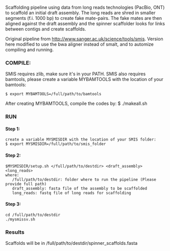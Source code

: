 
Scaffolding pipeline using data from long reads technologies (PacBio, ONT)
to scaffold an initial draft assembly. The long reads are shred in smaller segments 
(f.i. 1000 bp) to create fake mate-pairs. The fake mates are
then aligned against the draft assembly and the spinner scaffolder looks for
links between contigs and create scaffolds. 

Original pipeline from http://www.sanger.ac.uk/science/tools/smis.
Version here modified to use the bwa aligner instead of smalt, and to automize
compiling and running.

### COMPILE: 
SMIS requires zlib, make sure it's in your PATH.
SMIS also requires bamtools, please create a variable MYBAMTOOLS
with the location of your bamtools:

	$ export MYBAMTOOLS=/full/path/to/bamtools

After creating MYBAMTOOLS, compile the codes by:
	$ ./makeall.sh


### RUN 
#### Step 1:	
   	
	create a variable MYSMISDIR with the location of your SMIS folder:
 	$ export MYSMISDIR=/full/path/to/smis_folder

#### Step 2:

	$MYSMISDIR/setup.sh </full/path/to/destdir> <draft_assembly> <long_reads>
	where:
   	   /full/path/to/destdir: folder where to run the pipeline (Please provide full path)
   	   draft_assembly: fasta file of the assembly to be scaffolded
  	   long_reads: fastq file of long reads for scaffolding

#### Step 3:
   
	cd /full/path/to/destdir
   	./mysmissv.sh

### Results

Scaffolds will be in /full/path/to/destdir/spinner_scaffolds.fasta


